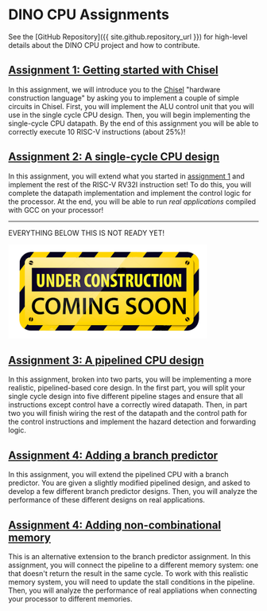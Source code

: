 ---
---

# DINO CPU Assignments

See the [GitHub Repository]({{ site.github.repository_url }}) for high-level details about the DINO CPU project and how to contribute.

## [Assignment 1: Getting started with Chisel](assignments/assignment-1.md)

In this assignment, we will introduce you to the [Chisel](https://www.chisel-lang.org/) "hardware construction language" by asking you to implement a couple of simple circuits in Chisel.
First, you will implement the ALU control unit that you will use in the single cycle CPU design.
Then, you will begin implementing the single-cycle CPU datapath.
By the end of this assignment you will be able to correctly execute 10 RISC-V instructions (about 25%)!

## [Assignment 2: A single-cycle CPU design](assignments/assignment-2.md)

In this assignment, you will extend what you started in [assignment 1](assignments/assignment-1.md) and implement the rest of the RISC-V RV32I instruction set!
To do this, you will complete the datapath implementation and implement the control logic for the processor.
At the end, you will be able to run *real applications* compiled with GCC on your processor!

-----------------------------------------------------------------------

EVERYTHING BELOW THIS IS NOT READY YET!

![Under Construction!](under-construction.png)

## [Assignment 3: A pipelined CPU design](assignments/assignment-3.md)

In this assignment, broken into two parts, you will be implementing a more realistic, pipelined-based core design.
In the first part, you will split your single cycle design into five different pipeline stages and ensure that all instructions except control have a correctly wired datapath.
Then, in part two you will finish wiring the rest of the datapath and the control path for the control instructions and implement the hazard detection and forwarding logic.

## [Assignment 4: Adding a branch predictor](assignments/assignment-4-bp.md)

In this assignment, you will extend the pipelined CPU with a branch predictor.
You are given a slightly modified pipelined design, and asked to develop a few different branch predictor designs.
Then, you will analyze the performance of these different designs on real applications.

## [Assignment 4: Adding non-combinational memory](assignments/assignment-4-nc.md)

This is an alternative extension to the branch predictor assignment.
In this assignment, you will connect the pipeline to a different memory system: one that doesn't return the result in the same cycle.
To work with this realistic memory system, you will need to update the stall conditions in the pipeline.
Then, you will analyze the performance of real appliations when connecting your processor to different memories.
